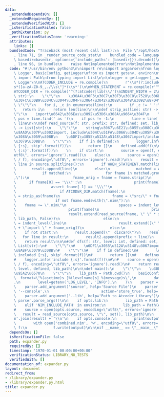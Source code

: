 ```yaml
---
data:
  _extendedDependsOn: []
  _extendedRequiredBy: []
  _extendedVerifiedWith: []
  _isVerificationFailed: false
  _pathExtension: py
  _verificationStatusIcon: ':warning:'
  attributes:
    links: []
  bundledCode: "Traceback (most recent call last):\n  File \"/opt/hostedtoolcache/Python/3.9.6/x64/lib/python3.9/site-packages/onlinejudge_verify/documentation/build.py\"\
    , line 71, in _render_source_code_stat\n    bundled_code = language.bundle(stat.path,\
    \ basedir=basedir, options={'include_paths': [basedir]}).decode()\n  File \"/opt/hostedtoolcache/Python/3.9.6/x64/lib/python3.9/site-packages/onlinejudge_verify/languages/python.py\"\
    , line 96, in bundle\n    raise NotImplementedError\nNotImplementedError\n"
  code: "#!/usr/bin/env python3\n\nimport re\nimport argparse\nfrom logging import\
    \ Logger, basicConfig, getLogger\nfrom os import getenv, environ\nfrom pathlib\
    \ import Path\nfrom typing import List\n\n\nlogger = getLogger(__name__)  # type:\
    \ Logger\n\nATCODER_INCLUDE = re.compile(\n        r'\\s*(?:include|import)\\\
    s*([a-zA-Z0-9_,./\\s\"]*)\\s*')\n\nWHEN_STATEMENT = re.compile(r'^\\s*when\\s+.*:')\n\
    ATCODER_DIR = re.compile('^(?:atcoder|lib)\\/')\nINDENT_WIDTH = 2\n\n\ndef indent_level(line:\
    \ str):\n    \"\"\"\n    \u30A4\u30F3\u30C7\u30F3\u30C8\u7528\u306E\u30B9\u30DA\
    \u30FC\u30B9\u304C\u3044\u304F\u3064\u3042\u308B\u304B\u3092\u8FD4\u3059\n   \
    \ \"\"\"\n    for i, _c in enumerate(line):\n        if _c != ' ':\n         \
    \   return i\n    return len(line)\n\n\ndef strip_as(line: str) -> str:\n    \"\
    \"\"\n    import\u6642\u306Eas\u3092\u53D6\u308A\u9664\u304F\n    \"\"\"\n   \
    \ pos = line.find(' as ')\n    if pos != -1:\n        line = line[:pos]\n    return\
    \ line\n\n\ndef read_source(f: str, prefix: str, defined: set, lib_path, start=True)\
    \ -> List[str]:\n    \"\"\"\n    string\u3067\u6E21\u3055\u308C\u305Fsource\u3092\
    \u8AAD\u307F\u3002import, include\u304C\u51FA\u3066\u304D\u305F\u3089\u6DF1\u5800\
    \u308A\u3059\u308B\n    \u6DF1\u3055\u512A\u5148\u3067import/include\u3092\u8ABF\
    \u3079\u308B\n    \"\"\"\n    if f in defined:\n        logger.info('already included\
    \ {:s}, skip'.format(f))\n        return []\n    defined.add(f)\n\n    logger.info('include\
    \ {:s}'.format(f))\n    \n    if start:\n        source = open(f, encoding=\"\
    utf8\", errors='ignore').read()\n    else:\n        source = open(str(lib_path\
    \ / f), encoding=\"utf8\", errors='ignore').read()\n\n    result = []\n    for\
    \ line in source.splitlines():\n        if WHEN_STATEMENT.match(line):\n     \
    \       result.append(line)\n        else:\n            matched = ATCODER_INCLUDE.match(line)\n\
    \            if matched:\n                for fname in matched.group(1).split(\"\
    ,\"):\n                    fname_orig = fname = fname.strip()\n              \
    \      if fname[0] == '\\\"':\n                        print(fname)\n        \
    \                assert fname[-1] == '\\\"'\n                        fname = fname[1:-1]\n\
    \                    if ATCODER_DIR.match(fname):\n                        fname\
    \ = strip_as(fname)\n                        fname = \"src/\" + fname\n      \
    \                  if not fname.endswith(\".nim\"):\n                        \
    \    fname += \".nim\"\n                        spaces = indent_level(line)\n\
    \                        print(fname)\n                        print(spaces)\n\
    \                        result.extend(read_source(fname, \" \" * spaces, defined,\
    \ lib_path, False))\n                    else:\n                        spaces\
    \ = indent_level(line)\n                        result.extend([\" \" * spaces\
    \ + \"import \" + fname_orig])\n            else:\n                result.append(line)\n\
    \    if not start:\n        result.append(\"  discard\")\n    result2 = []\n \
    \   for line in result:\n        result2.append(prefix + line)\n    result = result2\n\
    \    return result\n\n\n#def dfs(f: str, level: int, defined: set, lib_path) ->\
    \ List[str]:\n#    \"\"\"\n#    \u6DF1\u3055\u512A\u5148\u3067import/include\u3092\
    \u8ABF\u3079\u308B\n#    \"\"\"\n#    if f in defined:\n#        logger.info('already\
    \ included {:s}, skip'.format(f))\n#        return []\n#    defined.add(f)\n#\n\
    #    logger.info('include {:s}'.format(f))\n#\n#    source = open(str(lib_path\
    \ / f), encoding=\"utf8\", errors='ignore').read()\n#    return read_source(source,\
    \ level, defined, lib_path)\n\n\ndef main():\n    \"\"\"\n    \u30E1\u30A4\u30F3\
    \u95A2\u6570\n    \"\"\"\n    lib_path = Path.cwd()\n    basicConfig(\n      \
    \  format=\"%(asctime)s [%(levelname)s] %(message)s\",\n        datefmt=\"%H:%M:%S\"\
    ,\n        level=getenv('LOG_LEVEL', 'INFO'),\n    )\n    parser = argparse.ArgumentParser(description='Expander')\n\
    \    parser.add_argument('source', help='Source File')\n    parser.add_argument('-c',\
    \ '--console',\n                        action='store_true', help='Print to Console')\n\
    \    parser.add_argument('--lib', help='Path to Atcoder Library')\n    opts =\
    \ parser.parse_args()\n\n    if opts.lib:\n        lib_path = Path(opts.lib)\n\
    \    elif 'NIM_INCLUDE_PATH' in environ:\n        lib_path = Path(environ['NIM_INCLUDE_PATH'])\n\
    #    source = open(opts.source, encoding=\"utf8\", errors='ignore').read()\n \
    \   result = read_source(opts.source, \"\", set(), lib_path)\n\n    output = '\\\
    n'.join(result) + '\\n'\n    if opts.console:\n        print(output)\n    else:\n\
    \        with open('combined.nim', 'w', encoding=\"utf8\", errors='ignore') as\
    \ f:\n            f.write(output)\n\n\nif __name__ == \"__main__\":\n    main()\n"
  dependsOn: []
  isVerificationFile: false
  path: expander.py
  requiredBy: []
  timestamp: '1970-01-01 00:00:00+00:00'
  verificationStatus: LIBRARY_NO_TESTS
  verifiedWith: []
documentation_of: expander.py
layout: document
redirect_from:
- /library/expander.py
- /library/expander.py.html
title: expander.py
---
```

